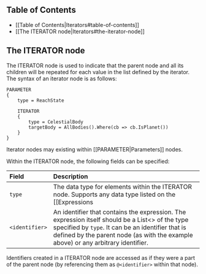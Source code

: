 ## Table of Contents

* [[Table of Contents|Iterators#table-of-contents]]
* [[The ITERATOR node|Iterators#the-iterator-node]]

## The ITERATOR node

The ITERATOR node is used to indicate that the parent node and all its children will be repeated for each value in the list defined by the iterator.  The syntax of an iterator node is as follows:
```
PARAMETER
{
    type = ReachState

    ITERATOR
    {
        type = CelestialBody
        targetBody = AllBodies().Where(cb => cb.IsPlanet())
    }
}
```
Iterator nodes may existing within [[PARAMETER|Parameters]] nodes.

Within the ITERATOR node, the following fields can be specified:

| Field | Description |
| :--- | :--- |
| `type` | The data type for elements within the ITERATOR node.  Supports any data type listed on the [[Expressions|Expressions]] page. |
| `<identifier>` | An identifier that contains the expression.  The expression itself should be a List<> of the type specified by `type`.  It can be an identifier that is defined by the parent node (as with the example above) or any arbitrary identifier. |

Identifiers created in a ITERATOR node are accessed as if they were a part of the parent node (by referencing them as `@<identifier>` within that node).
